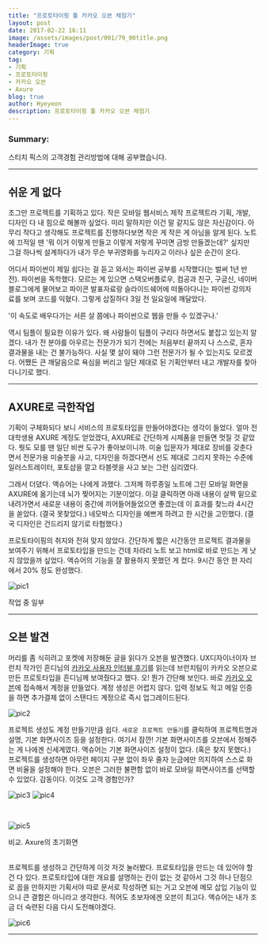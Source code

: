 ```yaml
---
title: "프로토타이핑 툴 카카오 오븐 체험기"
layout: post
date: 2017-02-22 16:11
image: /assets/images/post/001/79_00title.png
headerImage: true
category: 기획
tag:
- 기획
- 프로토타이핑
- 카카오 오븐
- Axure
blog: true
author: Hyeyeon
description: 프로토타이핑 툴 카카오 오븐 체험기
---
```


### Summary:

스티치 픽스의 고객경험 관리방법에 대해 공부했습니다.

---

## 쉬운 게 없다

조그만 프로젝트를 기획하고 있다. 작은 모바일 웹서비스 제작 프로젝트라 기획, 개발, 디자인 다 내 힘으로 해볼까 싶었다. 미리 말하지만 이건 말 같지도 않은 자신감이다. 아무리 작다고 생각해도 프로젝트를 진행하다보면 작은 게 작은 게 아님을 알게 된다. 노트에 끄적일 땐 '뭐 이거 이렇게 만들고 이렇게 저렇게 꾸미면 금방 만들겠는데?' 싶지만 그걸 하나씩 설계하다가 내가 무슨 부귀영화를 누리자고 이러나 싶은 순간이 온다.

어디서 파이썬이 제일 쉽다는 걸 듣고 와서는 파이썬 공부를 시작했다(는 벌써 1년 반 전). 파이썬을 독학했다. 모르는 게 있으면 스택오버플로우, 컴공과 친구, 구글신, 네이버블로그에게 물어보고 파이콘 발표자료랑 슬라이드쉐어에 떠돌아다니는 파이썬 강의자료를 보며 코드를 익혔다. 그렇게 삽질하다 3일 전 일요일에 깨달았다.

'이 속도로 배우다가는 서른 살 쯤에나 파이썬으로 웹을 만들 수 있겠구나.'

역시 팀플이 필요한 이유가 있다. 왜 사람들이 팀플이 구리다 하면서도 붙잡고 있는지 알겠다. 내가 전 분야를 아우르는 전문가가 되기 전에는 처음부터 끝까지 나 스스로, 혼자 결과물을 내는 건 불가능하다. 사실 몇 살이 돼야 그런 전문가가 될 수 있는지도 모르겠다. 어쨌든 큰 깨달음으로 욕심을 버리고 일단 제대로 된 기획안부터 내고 개발자를 찾아다니기로 했다.

---

## AXURE로 극한작업

기획이 구체화되다 보니 서비스의 프로토타입을 만들어야겠다는 생각이 들었다. 얼마 전 대학생용 AXURE 계정도 얻었겠다, AXURE로 간단하게 시제품을 만들면 멋질 것 같았다. 뭣도 모를 땐 일단 비싼 도구가 좋아보이니까. 미술 입문자가 제대로 장비를 갖춘다면서 전문가용 미술붓을 사고, 디자인을 하겠다면서 선도 제대로 그리지 못하는 수준에 일러스트레이터, 포토샵을 깔고 타블렛을 사고 보는 그런 심리였다.

그래서 더뎠다. 액슈어는 나에게 과했다. 그저께 하루종일 노트에 그린 모바일 화면을 AXURE에 옮기는데 뇌가 찢어지는 기분이었다. 이걸 클릭하면 아래 내용이 살짝 밑으로 내려가면서 새로운 내용이 중간에 끼어들어들었으면 좋겠는데 이 효과를 찾느라 4시간을 쏟았다. (결국 못찾았다.) 네모박스 디자인을 예쁘게 하려고 한 시간을 고민했다. (결국 디자인은 건드리지 않기로 타협했다.)

프로토타이핑의 취지와 전혀 맞지 않았다. 간단하게 짧은 시간동안 프로젝트 결과물을 보여주기 위해서 프로토타입을 만드는 건데 차라리 노트 보고 html로 바로 만드는 게 낫지 않았을까 싶었다. 액슈어의 기능을 잘 활용하지 못했던 게 컸다. 9시간 동안 한 자리에서 20% 정도 완성했다.

![pic1](/assets/images/post/001/79_01.png)
<figcaption class="caption">작업 중 일부</figcaption>

---

## 오븐 발견

머리를 좀 식히려고 포켓에 저장해둔 글을 읽다가 오븐을 발견했다. UX디자이너이자 브런치 작가인 흔디님의 [카카오 사용자 인터뷰 후기](https://imyeonn.github.io/%EA%B8%B0%ED%9A%8D/76/)를 읽는데 브런치팀이 카카오 오븐으로 만든 프로토타입을 흔디님께 보여줬다고 했다. 오! 뭔가 간단해 보인다. 바로 [카카오 오븐](https://ovenapp.io/)에 접속해서 계정을 만들었다. 계정 생성은 어렵지 않다. 입력 정보도 적고 메일 인증을 하면 추가결제 없이 스탠다드 계정으로 즉시 업그레이드된다.

![pic2](/assets/images/post/001/79_02.png)

프로젝트 생성도 계정 만들기만큼 쉽다. `새로운 프로젝트 만들기`를 클릭하여 프로젝트명과 설명, 기본 화면사이즈 등을 설정한다. 여기서 잠깐! 기본 화면사이즈를 오븐에서 정해주는 게 나에겐 신세계였다. 액슈어는 기본 화면사이즈 설정이 없다. (혹은 찾지 못했다.) 프로젝트를 생성하면 아무런 페이지 구분 없이 좌우 줄자 눈금에만 의지하여 스스로 화면 비율을 설정해야 한다. 오븐은 그러한 불편함 없이 바로 모바일 화면사이즈를 선택할 수 있었다. 감동이다. 이것도 고객 경험인가?

![pic3](/assets/images/post/001/79_03.png)
![pic4](/assets/images/post/001/79_04.png)

<br>

![pic5](/assets/images/post/001/79_05.png)
<figcaption class="caption">비교. Axure의 초기화면</figcaption>

<br>

프로젝트를 생성하고 간단하게 이것 저것 눌러봤다. 프로토타입을 만드는 데 있어야 할 건 다 있다. 프로토타입에 대한 개요를 설명하는 칸이 없는 것 같아서 그것 하나 단점으로 꼽을 만하지만 기획서야 따로 문서로 작성하면 되는 거고 오븐에 메모 삽입 기능이 있으니 큰 결함은 아니라고 생각한다. 적어도 초보자에겐 오븐이 최고다. 액슈어는 내가 조금 더 숙련된 다음 다시 도전해야겠다. 

![pic6](/assets/images/post/001/79_06.png)

---
